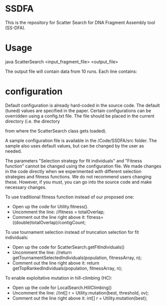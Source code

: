# SSDFA  
This is the repository for Scatter Search for DNA Fragment Assembly tool (SS-DFA).

# Usage
java ScatterSearch <input_fragment_file> <output_file>

The output file will contain data from 10 runs. Each line contains:
<RunId> <fitness> <totalOverlap> <ContigCount> <WallClockTime>

# configuration
Default configuration is already hard-coded in the source code. The default (tuned) values are specified in the paper.
Certain configurations can be overridden using a config.txt file. The file should be placed in the current directory (i.e. the directory
from where the ScatterSearch class gets loaded).

A sample configuration file is available in the /Code/SSDFA/src folder. The sample also uses default values, but can be changed by the user as needed.

The parameters "Selection strategy for fit individuals" and "Fitness function" cannot be changed using the configuration file. We made changes in the code directly when we experimented with different selection strategies and fitness functions. We do not recommend users changing these. However, if you must, you can go into the source code and make necessary changes.

To use traditional fitness function instead of our proposed one:
- Open up the code for Utility.fitness().
- Uncomment the line: //fitness = totalOverlap;
- Comment out the line right above it: fitness=((double)totalOverlap)/contigCount;

To use tournament selection instead of truncation selection for fit individuals:
- Open up the code for ScatterSearch.getFitIndividuals()
- Uncomment the line: //return getTournamentSelectedIndividuals(population, fitnessArray, n);
- Comment out the line right above it: return getTopRankedIndividuals(population, fitnessArray, n);

To enable exploitative mutation in hill-climbing (HC):
- Open up the code for LocalSearch.HillClimbing()
- Uncomment the line: //int[] r = Utility.mutation(best, threshold, ov);
- Comment out the line right above it: int[] r = Utility.mutation(best);

